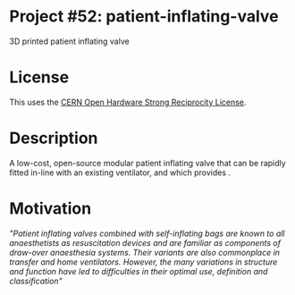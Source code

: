 # Project #52: patient-inflating-valve
3D printed patient inflating valve

# License
This uses the [CERN Open Hardware Strong Reciprocity License](https://ohwr.org/cern_ohl_s_v2.pdf).

# Description
A low-cost, open-source modular patient inflating valve that can be rapidly fitted in-line with an existing ventilator, and which provides .

# Motivation
*"Patient inflating valves combined with self-inflating bags are known to all anaesthetists as resuscitation devices and are familiar as components of draw-over anaesthesia systems. Their variants are also commonplace in transfer and home ventilators. However, the many variations in structure and function have led to difficulties in their optimal use, definition and classification"*
